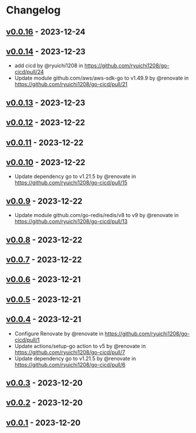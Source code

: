 # Changelog

## [v0.0.16](https://github.com/ryuichi1208/go-cicd/compare/v0.0.15...v0.0.16) - 2023-12-24

## [v0.0.14](https://github.com/ryuichi1208/go-cicd/compare/v0.0.13...v0.0.14) - 2023-12-23
- add cicd by @ryuichi1208 in https://github.com/ryuichi1208/go-cicd/pull/24
- Update module github.com/aws/aws-sdk-go to v1.49.9 by @renovate in https://github.com/ryuichi1208/go-cicd/pull/21

## [v0.0.13](https://github.com/ryuichi1208/go-cicd/compare/v0.0.12...v0.0.13) - 2023-12-23

## [v0.0.12](https://github.com/ryuichi1208/go-cicd/compare/v0.0.11...v0.0.12) - 2023-12-22

## [v0.0.11](https://github.com/ryuichi1208/go-cicd/compare/v0.0.10...v0.0.11) - 2023-12-22

## [v0.0.10](https://github.com/ryuichi1208/go-cicd/compare/v0.0.9...v0.0.10) - 2023-12-22
- Update dependency go to v1.21.5 by @renovate in https://github.com/ryuichi1208/go-cicd/pull/15

## [v0.0.9](https://github.com/ryuichi1208/go-cicd/compare/v0.0.8...v0.0.9) - 2023-12-22
- Update module github.com/go-redis/redis/v8 to v9 by @renovate in https://github.com/ryuichi1208/go-cicd/pull/13

## [v0.0.8](https://github.com/ryuichi1208/go-cicd/compare/v0.0.7...v0.0.8) - 2023-12-22

## [v0.0.7](https://github.com/ryuichi1208/go-cicd/compare/v0.0.6...v0.0.7) - 2023-12-22

## [v0.0.6](https://github.com/ryuichi1208/go-cicd/compare/v0.0.5...v0.0.6) - 2023-12-21

## [v0.0.5](https://github.com/ryuichi1208/go-cicd/compare/v0.0.4...v0.0.5) - 2023-12-21

## [v0.0.4](https://github.com/ryuichi1208/go-cicd/compare/v0.0.3...v0.0.4) - 2023-12-21
- Configure Renovate by @renovate in https://github.com/ryuichi1208/go-cicd/pull/1
- Update actions/setup-go action to v5 by @renovate in https://github.com/ryuichi1208/go-cicd/pull/7
- Update dependency go to v1.21.5 by @renovate in https://github.com/ryuichi1208/go-cicd/pull/6

## [v0.0.3](https://github.com/ryuichi1208/go-cicd/compare/v0.0.2...v0.0.3) - 2023-12-20

## [v0.0.2](https://github.com/ryuichi1208/go-cicd/compare/v0.0.1...v0.0.2) - 2023-12-20

## [v0.0.1](https://github.com/ryuichi1208/go-cicd/commits/v0.0.1) - 2023-12-20

